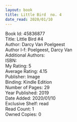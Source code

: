 ```yaml
---
layout: book
title: Little Bird  no. 4
date_read: 2020/01/10
---
```


Book Id: 45836877<br />
Title: Little Bird #4<br />
Author: Darcy Van Poelgeest<br />
Author l-f: Poelgeest, Darcy Van<br />
Additional Authors: <br />
ISBN: <br />
My Rating: 5<br />
Average Rating: 4.15<br />
Publisher: Image<br />
Binding: Kindle Edition<br />
Number of Pages: 29<br />
Year Published: 2019<br />
Date Added: 2020/01/10<br />
Exclusive Shelf: read<br />
Read Count: 1<br />
Owned Copies: 0<br />

